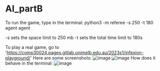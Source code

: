 # AI_partB
To run the game, type in the terminal:
python3 -m referee -s 250 -t 180 agent agent


-s sets the space limit to 250 mb
-t sets the total time limit to 180s

To play a real game, go to 'https://comp30024.pages.gitlab.unimelb.edu.au/2023s1/infexion-playground/'
Here are some screenshots:
![image](https://github.com/YITONGK/Infexion-game-AI/assets/90052072/04a834d6-f788-4640-b5dd-ad64cb5cda23)
![image](https://github.com/YITONGK/Infexion-game-AI/assets/90052072/898a385c-07f5-4ecb-9148-d649ebdc7fa9)
How does it behave in the terminal:
![image](https://github.com/YITONGK/Infexion-game-AI/assets/90052072/5e8ae020-6287-4ebb-aea6-20c030d7597a)


